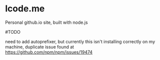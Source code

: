 # lcode.me

Personal github.io site, built with node.js

#TODO

need to add autoprefixer, but currently this isn't installing correctly on my machine, duplicate issue found at https://github.com/npm/npm/issues/19474